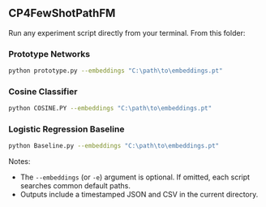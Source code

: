 ## CP4FewShotPathFM 

Run any experiment script directly from your terminal. From this folder:

### Prototype Networks
```bash
python prototype.py --embeddings "C:\path\to\embeddings.pt"
```

### Cosine Classifier
```bash
python COSINE.PY --embeddings "C:\path\to\embeddings.pt"
```

### Logistic Regression Baseline
```bash
python Baseline.py --embeddings "C:\path\to\embeddings.pt"
```

Notes:
- The `--embeddings` (or `-e`) argument is optional. If omitted, each script searches common default paths.
- Outputs include a timestamped JSON and CSV in the current directory.